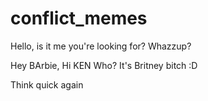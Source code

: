 # conflict_memes

Hello, is it me you're looking for?
Whazzup?

Hey BArbie, Hi KEN
Who? 
It's Britney bitch :D

Think quick
again